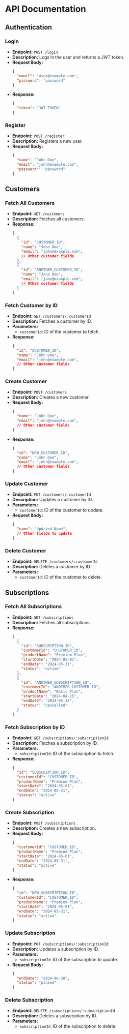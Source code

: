 # API Documentation

## Authentication

### Login
- **Endpoint:** `POST /login`
- **Description:** Logs in the user and returns a JWT token.
- **Request Body:**
  ```json
  {
    "email": "user@example.com",
    "password": "password"
  }
  ```
- **Response:**
  ```json
  {
    "token": "JWT_TOKEN"
  }
  ```

### Register
- **Endpoint:** `POST /register`
- **Description:** Registers a new user.
- **Request Body:**
  ```json
  {
    "name": "John Doe",
    "email": "john@example.com",
    "password": "password"
  }
  ```

## Customers

### Fetch All Customers
- **Endpoint:** `GET /customers`
- **Description:** Fetches all customers.
- **Response:**
  ```json
  [
    {
      "id": "CUSTOMER_ID",
      "name": "John Doe",
      "email": "john@example.com",
      // Other customer fields
    },
    {
      "id": "ANOTHER_CUSTOMER_ID",
      "name": "Jane Doe",
      "email": "jane@example.com",
      // Other customer fields
    }
  ]
  ```

### Fetch Customer by ID
- **Endpoint:** `GET /customers/:customerId`
- **Description:** Fetches a customer by ID.
- **Parameters:**
  - `customerId`: ID of the customer to fetch.
- **Response:**
  ```json
  {
    "id": "CUSTOMER_ID",
    "name": "John Doe",
    "email": "john@example.com",
    // Other customer fields
  }
  ```

### Create Customer
- **Endpoint:** `POST /customers`
- **Description:** Creates a new customer.
- **Request Body:**
  ```json
  {
    "name": "John Doe",
    "email": "john@example.com",
    // Other customer fields
  }
  ```
- **Response:**
  ```json
  {
    "id": "NEW_CUSTOMER_ID",
    "name": "John Doe",
    "email": "john@example.com",
    // Other customer fields
  }
  ```

### Update Customer
- **Endpoint:** `PUT /customers/:customerId`
- **Description:** Updates a customer by ID.
- **Parameters:**
  - `customerId`: ID of the customer to update.
- **Request Body:**
  ```json
  {
    "name": "Updated Name",
    // Other fields to update
  }
  ```

### Delete Customer
- **Endpoint:** `DELETE /customers/:customerId`
- **Description:** Deletes a customer by ID.
- **Parameters:**
  - `customerId`: ID of the customer to delete.

## Subscriptions

### Fetch All Subscriptions
- **Endpoint:** `GET /subscriptions`
- **Description:** Fetches all subscriptions.
- **Response:**
  ```json
  [
    {
      "id": "SUBSCRIPTION_ID",
      "customerId": "CUSTOMER_ID",
      "productName": "Premium Plan",
      "startDate": "2024-05-01",
      "endDate": "2024-05-31",
      "status": "active"
    },
    {
      "id": "ANOTHER_SUBSCRIPTION_ID",
      "customerId": "ANOTHER_CUSTOMER_ID",
      "productName": "Basic Plan",
      "startDate": "2024-04-15",
      "endDate": "2024-05-14",
      "status": "cancelled"
    }
  ]
  ```

### Fetch Subscription by ID
- **Endpoint:** `GET /subscriptions/:subscriptionId`
- **Description:** Fetches a subscription by ID.
- **Parameters:**
  - `subscriptionId`: ID of the subscription to fetch.
- **Response:**
  ```json
  {
    "id": "SUBSCRIPTION_ID",
    "customerId": "CUSTOMER_ID",
    "productName": "Premium Plan",
    "startDate": "2024-05-01",
    "endDate": "2024-05-31",
    "status": "active"
  }
  ```

### Create Subscription
- **Endpoint:** `POST /subscriptions`
- **Description:** Creates a new subscription.
- **Request Body:**
  ```json
  {
    "customerId": "CUSTOMER_ID",
    "productName": "Premium Plan",
    "startDate": "2024-05-01",
    "endDate": "2024-05-31",
    "status": "active"
  }
  ```
- **Response:**
  ```json
  {
    "id": "NEW_SUBSCRIPTION_ID",
    "customerId": "CUSTOMER_ID",
    "productName": "Premium Plan",
    "startDate": "2024-05-01",
    "endDate": "2024-05-31",
    "status": "active"
  }
  ```

### Update Subscription
- **Endpoint:** `PUT /subscriptions/:subscriptionId`
- **Description:** Updates a subscription by ID.
- **Parameters:**
  - `subscriptionId`: ID of the subscription to update.
- **Request Body:**
  ```json
  {
    "endDate": "2024-06-30",
    "status": "paused"
  }
  ```

### Delete Subscription
- **Endpoint:** `DELETE /subscriptions/:subscriptionId`
- **Description:** Deletes a subscription by ID.
- **Parameters:**
  - `subscriptionId`: ID of the subscription to delete.

